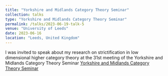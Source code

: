 ```yaml
---
title: "Yorkshire and Midlands Category Theory Seminar"
collection: talks
type: "Yorkshire and Midlands Category Theory Seminar"
permalink: /talks/2023-06-19-talk-5
venue: "University of Leeds"
date: 2023-06-16
location: "Leeds, United Kingdom"
---
```


I was invited to speak about my research on strictification in low dimensional higher category theory at the 31st meeting of the Yorkshire and Midlands Category Theory Seminar [Yorkshire and Midlands Category Theory Seminar](https://conferences.leeds.ac.uk/yamcats/meeting-31/)

<a href="files/paper1.pdf" class="image fit"><img src="images/bio-photo.jpg" alt=""></a>
